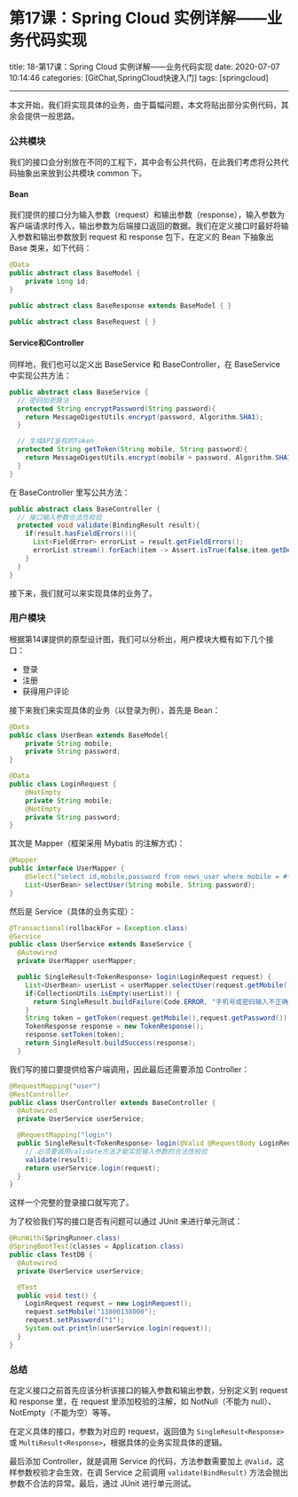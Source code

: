 # 第17课：Spring Cloud 实例详解——业务代码实现

title: 18-第17课：Spring Cloud 实例详解——业务代码实现
date: 2020-07-07 10:14:46
categories: [GitChat,SpringCloud快速入门]
tags: [springcloud]

---

本文开始，我们将实现具体的业务，由于篇幅问题，本文将贴出部分实例代码，其余会提供一般思路。

### 公共模块

我们的接口会分别放在不同的工程下，其中会有公共代码，在此我们考虑将公共代码抽象出来放到公共模块 common 下。

#### Bean

我们提供的接口分为输入参数（request）和输出参数（response），输入参数为客户端请求时传入，输出参数为后端接口返回的数据。我们在定义接口时最好将输入参数和输出参数放到 request 和 response 包下，在定义的 Bean 下抽象出 Base 类来，如下代码：

```java
@Data
public abstract class BaseModel {
    private Long id;
}
```

```java
public abstract class BaseResponse extends BaseModel { }
```

```java
public abstract class BaseRequest { }
```

#### Service和Controller

同样地，我们也可以定义出 BaseService 和 BaseController，在 BaseService 中实现公共方法：

```java
public abstract class BaseService {
  // 密码加密算法
  protected String encryptPassword(String password){
    return MessageDigestUtils.encrypt(password, Algorithm.SHA1);
  }

  // 生成API鉴权的Token
  protected String getToken(String mobile, String password){
    return MessageDigestUtils.encrypt(mobile + password, Algorithm.SHA1);
  }
}
```

在 BaseController 里写公共方法：

```java
public abstract class BaseController {
  // 接口输入参数合法性校验
  protected void validate(BindingResult result){
    if(result.hasFieldErrors()){
      List<FieldError> errorList = result.getFieldErrors();
      errorList.stream().forEach(item -> Assert.isTrue(false,item.getDefaultMessage()));
    }
  }
}
```

接下来，我们就可以来实现具体的业务了。

### 用户模块

根据第14课提供的原型设计图，我们可以分析出，用户模块大概有如下几个接口：

- 登录
- 注册
- 获得用户评论

接下来我们来实现具体的业务（以登录为例），首先是 Bean：

```java
@Data
public class UserBean extends BaseModel{
    private String mobile;
    private String password;
}
```

```java
@Data
public class LoginRequest {
    @NotEmpty
    private String mobile;
    @NotEmpty
    private String password;
}
```

其次是 Mapper（框架采用 Mybatis 的注解方式)：

```java
@Mapper
public interface UserMapper {
    @Select("select id,mobile,password from news_user where mobile = #{mobile} and password = #{password}")
    List<UserBean> selectUser(String mobile, String password);
}
```

然后是 Service（具体的业务实现）：

```java
@Transactional(rollbackFor = Exception.class)
@Service
public class UserService extends BaseService {
  @Autowired
  private UserMapper userMapper;

  public SingleResult<TokenResponse> login(LoginRequest request) {
    List<UserBean> userList = userMapper.selectUser(request.getMobile(),request.getPassword());
    if(CollectionUtils.isEmpty(userList)) {
      return SingleResult.buildFailure(Code.ERROR, "手机号或密码输入不正确！");
    }
    String token = getToken(request.getMobile(),request.getPassword());
    TokenResponse response = new TokenResponse();
    response.setToken(token);
    return SingleResult.buildSuccess(response);
  }
```

我们写的接口要提供给客户端调用，因此最后还需要添加 Controller：

```java
@RequestMapping("user")
@RestController
public class UserController extends BaseController {
  @Autowired
  private UserService userService;

  @RequestMapping("login")
  public SingleResult<TokenResponse> login(@Valid @RequestBody LoginRequest request, BindingResult result) {
    // 必须要调用validate方法才能实现输入参数的合法性校验
    validate(result);
    return userService.login(request);
  }
}
```

这样一个完整的登录接口就写完了。

为了校验我们写的接口是否有问题可以通过 JUnit 来进行单元测试：

```java
@RunWith(SpringRunner.class)
@SpringBootTest(classes = Application.class)
public class TestDB {
  @Autowired
  private UserService userService;

  @Test
  public void test() {
    LoginRequest request = new LoginRequest();
    request.setMobile("13800138000");
    request.setPassword("1");
    System.out.println(userService.login(request));
  }
}
```

### 总结

在定义接口之前首先应该分析该接口的输入参数和输出参数，分别定义到 request 和 response 里，在 request 里添加校验的注解，如 NotNull（不能为 null）、NotEmpty（不能为空）等等。

在定义具体的接口，参数为对应的 request，返回值为 `SingleResult<Response>` 或 `MultiResult<Response>`，根据具体的业务实现具体的逻辑。

最后添加 Controller，就是调用 Service 的代码，方法参数需要加上 `@Valid`，这样参数校验才会生效，在调 Service 之前调用 `validate(BindResult)` 方法会抛出参数不合法的异常。最后，通过 JUnit 进行单元测试。